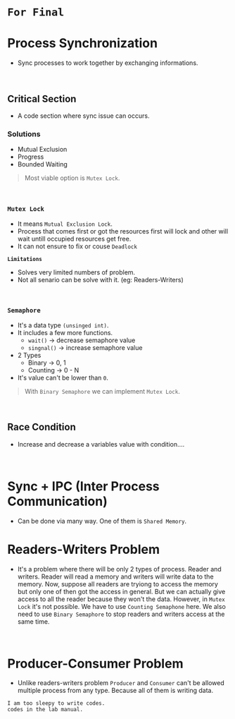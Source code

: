 # `For Final`

# Process Synchronization
- Sync processes to work together by exchanging informations.

<br>

## Critical Section
 - A code section where sync issue can occurs.

### **Solutions**
 - Mutual Exclusion
 - Progress
 - Bounded Waiting
  
> Most viable option is `Mutex Lock`.

<br>

### **`Mutex Lock`**
 - It means `Mutual Exclusion Lock`.
 - Process that comes first or got the resources first will lock and other will wait untill occupied resources get free.
 - It can not ensure to fix or couse `Deadlock`

**`Limitations`**
 - Solves very limited numbers of problem.
 - Not all senario can be solve with it. (eg: Readers-Writers)

<br>

### **`Semaphore`**
 - It's a data type `(unsinged int)`.
 - It includes a few more functions.
    - `wait()` -> decrease semaphore value
    - `singnal()` -> increase semaphore value
  - 2 Types
    - Binary -> 0, 1
    - Counting -> 0 - N
  - It's value can't be lower than `0`.
> With `Binary Semaphore` we can implement `Mutex Lock`.

<br>

## Race Condition
 - Increase and decrease a variables value with condition....

<br>

# Sync + IPC (Inter Process Communication)
 - Can be done via many way. One of them is `Shared Memory`.



# Readers-Writers Problem
 - It's a problem where there will be only 2 types of process. Reader and writers. Reader will read a memory and writers will write data to the memory. Now, suppose all readers are tryiong to access the memory but only one of then got the access in general. But we can actually give access to all the reader because they won't the data. However, in `Mutex Lock` it's not possible. We have to use `Counting Semaphone` here. We also need to use `Binary Semaphore` to stop readers and writers access at the same time.

<br>

# Producer-Consumer Problem
 - Unlike readers-writers problem `Producer` and `Consumer` can't be allowed multiple process from any type. Because all of them is writing data.

```
I am too sleepy to write codes.
codes in the lab manual.
```

<!-- Dining Phelosopher Problem -->